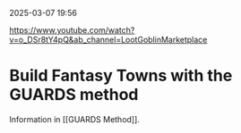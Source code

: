 
2025-03-07 19:56

https://www.youtube.com/watch?v=o_DSr8tY4pQ&ab_channel=LootGoblinMarketplace

# Build Fantasy Towns with the GUARDS method

Information in [[GUARDS Method]].